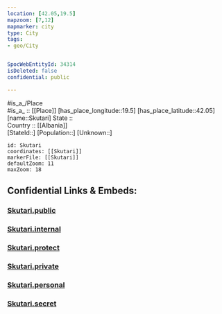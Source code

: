 ```yaml
---
location: [42.05,19.5] 
mapzoom: [7,12] 
mapmarker: city 
type: City
tags:
- geo/City


SpocWebEntityId: 34314
isDeleted: false
confidential: public

---
```

#is_a_/Place  
#is_a_ :: [[Place]] 
[has_place_longitude::19.5] 
[has_place_latitude::42.05] 
[name::Skutari] 
State ::  
Country :: [[Albania]]  
[StateId::] 
[Population::] 
[Unknown::] 


```leaflet
id: Skutari
coordinates: [[Skutari]] 
markerFile: [[Skutari]] 
defaultZoom: 11 
maxZoom: 18
```


## Confidential Links & Embeds: 

### [Skutari.public](/_public/\Earth\Continent\Europe\Europe~South\Albania\Counties~Albania\Shkodër\CitySkutari.public.md) 

### [Skutari.internal](/_internal/\Earth\Continent\Europe\Europe~South\Albania\Counties~Albania\Shkodër\CitySkutari.internal.md) 

### [Skutari.protect](/_protect/\Earth\Continent\Europe\Europe~South\Albania\Counties~Albania\Shkodër\CitySkutari.protect.md) 

### [Skutari.private](/_private/\Earth\Continent\Europe\Europe~South\Albania\Counties~Albania\Shkodër\CitySkutari.private.md) 

### [Skutari.personal](/_personal/\Earth\Continent\Europe\Europe~South\Albania\Counties~Albania\Shkodër\CitySkutari.personal.md) 

### [Skutari.secret](/_secret/\Earth\Continent\Europe\Europe~South\Albania\Counties~Albania\Shkodër\CitySkutari.secret.md)

